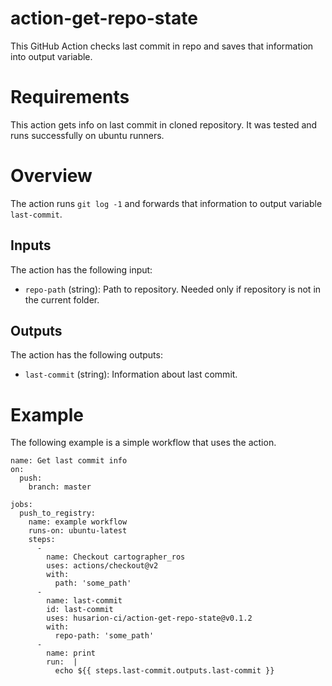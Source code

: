 # action-get-repo-state
This GitHub Action checks last commit in repo and saves that information into output variable. 

# Requirements

This action gets info on last commit in cloned repository. It was tested and
runs successfully on ubuntu runners.

# Overview

The action runs `git log -1` and forwards that information to output variable `last-commit`.

## Inputs

The action has the following input:

* `repo-path` (string): Path to repository. Needed only if repository is not in the current folder.
## Outputs

The action has the following outputs:

* `last-commit` (string):  Information about last commit.

# Example

The following example is a simple workflow that uses the action.
```
name: Get last commit info
on:
  push:
    branch: master

jobs:
  push_to_registry:
    name: example workflow
    runs-on: ubuntu-latest
    steps:
      - 
        name: Checkout cartographer_ros
        uses: actions/checkout@v2
        with:
          path: 'some_path' 
      -
        name: last-commit
        id: last-commit
        uses: husarion-ci/action-get-repo-state@v0.1.2
        with:
          repo-path: 'some_path' 
      -
        name: print
        run:  |
          echo ${{ steps.last-commit.outputs.last-commit }}  

```

